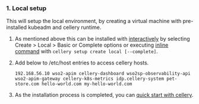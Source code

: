 ### 1. Local setup
This will setup the local environment, by creating a virtual machine with pre-installed kubeadm and cellery runtime. 

1) As mentioned above this can be installed with [interactively](../../README.md#interactive-mode-setup) by selecting Create > Local > Basic or Complete options 
or executing [inline command](../../README.md#inline-command-mode-setup) with `cellery setup create local [--complete]`.

2) Add below to /etc/host entries to access cellery hosts.
    ```
    192.168.56.10 wso2-apim cellery-dashboard wso2sp-observability-api wso2-apim-gateway cellery-k8s-metrics idp.cellery-system pet-store.com hello-world.com my-hello-world.com
    ```
3) As the installation process is completed, you can [quick start with cellery](../../README.md#quick-start-with-cellery).
